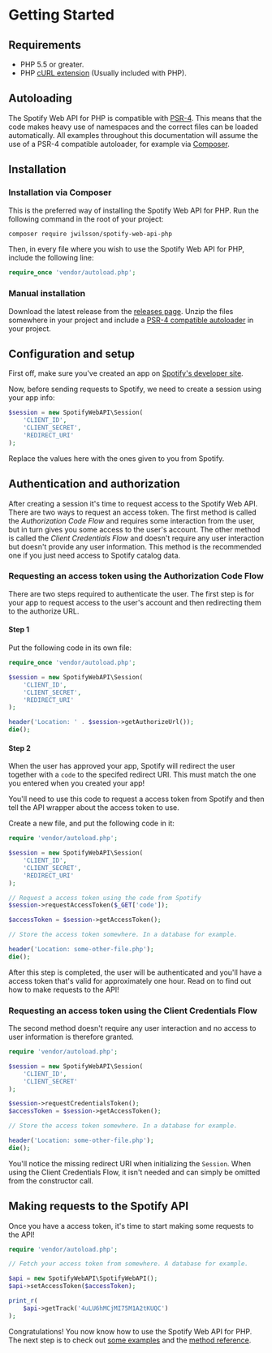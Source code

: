 # Getting Started

## Requirements
* PHP 5.5 or greater.
* PHP [cURL extension](http://php.net/manual/en/book.curl.php) (Usually included with PHP).

## Autoloading
The Spotify Web API for PHP is compatible with [PSR-4](http://www.php-fig.org/psr/psr-4/). This means that the code makes heavy use of namespaces and the correct files can be loaded automatically. All examples throughout this documentation will assume the use of a PSR-4 compatible autoloader, for example via [Composer](https://getcomposer.org/).

## Installation

### Installation via Composer
This is the preferred way of installing the Spotify Web API for PHP. Run the following command in the root of your project:

```sh
composer require jwilsson/spotify-web-api-php
```

Then, in every file where you wish to use the Spotify Web API for PHP, include the following line:

```php
require_once 'vendor/autoload.php';
```

### Manual installation

Download the latest release from the [releases page](https://github.com/jwilsson/spotify-web-api-php/releases). Unzip the files somewhere in your project and include a [PSR-4 compatible autoloader](http://www.php-fig.org/psr/psr-4/examples/) in your project.

## Configuration and setup
First off, make sure you've created an app on [Spotify's developer site](https://developer.spotify.com/web-api/).

Now, before sending requests to Spotify, we need to create a session using your app info:

```php
$session = new SpotifyWebAPI\Session(
    'CLIENT_ID',
    'CLIENT_SECRET',
    'REDIRECT_URI'
);
```

Replace the values here with the ones given to you from Spotify.

## Authentication and authorization
After creating a session it's time to request access to the Spotify Web API. There are two ways to request an access token. The first method is called the *Authorization Code Flow* and requires some interaction from the user, but in turn gives you some access to the user's account. The other method is called the *Client Credentials Flow* and doesn't require any user interaction but doesn't provide any user information. This method is the recommended one if you just need access to Spotify catalog data.

### Requesting an access token using the Authorization Code Flow
There are two steps required to authenticate the user. The first step is for your app to request access to the user's account and then redirecting them to the authorize URL.

#### Step 1
Put the following code in its own file:

```php
require_once 'vendor/autoload.php';

$session = new SpotifyWebAPI\Session(
    'CLIENT_ID',
    'CLIENT_SECRET',
    'REDIRECT_URI'
);

header('Location: ' . $session->getAuthorizeUrl());
die();
```

#### Step 2
When the user has approved your app, Spotify will redirect the user together with a `code` to the specifed redirect URI. This must match the one you entered when you created your app!

You'll need to use this code to request a access token from Spotify and then tell the API wrapper about the access token to use.

Create a new file, and put the following code in it:

```php
require 'vendor/autoload.php';

$session = new SpotifyWebAPI\Session(
    'CLIENT_ID',
    'CLIENT_SECRET',
    'REDIRECT_URI'
);

// Request a access token using the code from Spotify
$session->requestAccessToken($_GET['code']);

$accessToken = $session->getAccessToken();

// Store the access token somewhere. In a database for example.

header('Location: some-other-file.php');
die();
```

After this step is completed, the user will be authenticated and you'll have a access token that's valid for approximately one hour. Read on to find out how to make requests to the API!

### Requesting an access token using the Client Credentials Flow
The second method doesn't require any user interaction and no access to user information is therefore granted.

```php
require 'vendor/autoload.php';

$session = new SpotifyWebAPI\Session(
    'CLIENT_ID',
    'CLIENT_SECRET'
);

$session->requestCredentialsToken();
$accessToken = $session->getAccessToken();

// Store the access token somewhere. In a database for example.

header('Location: some-other-file.php');
die();
```

You'll notice the missing redirect URI when initializing the `Session`. When using the Client Credentials Flow, it isn't needed and can simply be omitted from the constructor call.

## Making requests to the Spotify API
Once you have a access token, it's time to start making some requests to the API!

```php
require 'vendor/autoload.php';

// Fetch your access token from somewhere. A database for example.

$api = new SpotifyWebAPI\SpotifyWebAPI();
$api->setAccessToken($accessToken);

print_r(
    $api->getTrack('4uLU6hMCjMI75M1A2tKUQC')
);
```

Congratulations! You now know how to use the Spotify Web API for PHP. The next step is to check out [some examples](/docs/examples/) and the [method reference](/docs/method-reference/).
